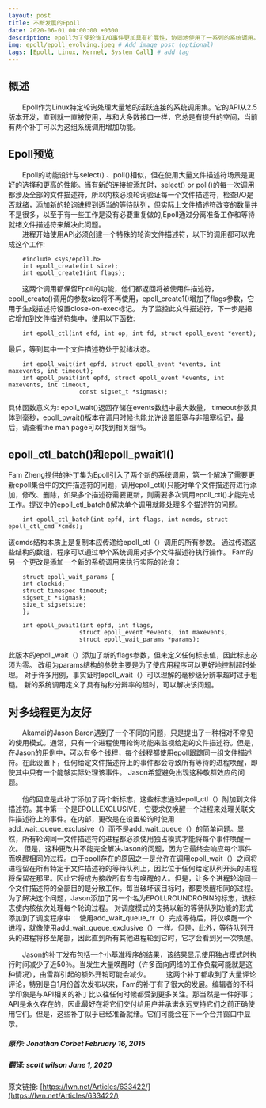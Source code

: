 ```yaml
---
layout: post
title: 不断发展的Epoll
date: 2020-06-01 00:00:00 +0300
description: epoll为了使轮询I/O事件更加具有扩展性，协同地使用了一系列的系统调用。为此，它必须最小化使用每一个系统调用并且返回多个事件，所以调用数量也必须是最小化的。但是他的扩展性诉求并没有满足一些用户。Roman Penyaev从一系列的补丁看到此问题，并提出自己的解决方案:给内核增加另外一个环形缓冲区(ring-buffer) # Add post description (optional)
img: epoll/epoll_evolving.jpeg # Add image post (optional)
tags: [Epoll, Linux, Kernel, System Call] # add tag
---
```

## 概述
&emsp;&emsp;Epoll作为Linux特定轮询处理大量地的活跃连接的系统调用集。它的API从2.5版本开发，直到就一直被使用，与和大多数接口一样，它总是有提升的空间，当前有两个补丁可以为这组系统调用增加功能。

## Epoll预览
&emsp;&emsp;Epoll的功能设计与select() 、poll()相似，但在使用大量文件描述符场景是更好的选择和更高的性能。当有新的连接被添加时，select() or poll()的每一次调用都涉及全部的文件描述符，所以内核必须轮询验证每一个文件描述符，检查I/O是否就绪，添加新的轮询进程到适当的等待队列，但实际上文件描述符改变的数量并不是很多，以至于有一些工作是没有必要重复做的,Epoll通过分离准备工作和等待就绪文件描述符来解决此问题。
<br />
&emsp;&emsp;进程开始使用API必须创建一个特殊的轮询文件描述符，以下的调用都可以完成这个工作:
```
    #include <sys/epoll.h>
    int epoll_create(int size);
    int epoll_create1(int flags);
```
&emsp;&emsp;这两个调用都保留Epoll的功能，他们都返回将被使用件描述符，epoll_create()调用的参数size将不再使用，epoll_create1()增加了flags参数，它用于生成描述符设置close-on-exec标记。
为了监控此文件描述符，下一步是把它增加到文件描述符集中，使用以下函数:
```
    int epoll_ctl(int efd, int op, int fd, struct epoll_event *event);
```

最后，等到其中一个文件描述符处于就绪状态。
```
    int epoll_wait(int epfd, struct epoll_event *events, int maxevents, int timeout);
    int epoll_pwait(int epfd, struct epoll_event *events, int maxevents, int timeout,
                    const sigset_t *sigmask);
```
具体函数意义为: 
epoll_wait()返回存储在events数组中最大数量，
timeout参数具体到毫秒，epoll_pwait()版本在调用时候也能允许设置阻塞与非阻塞标记，最后，请查看the man page可以找到相关细节。

## epoll_ctl_batch()和epoll_pwait1()
Fam Zheng提供的补丁集为Epoll引入了两个新的系统调用，第一个解决了需要更新epoll集合中的文件描述符的问题，调用epoll_ctl()只能对单个文件描述符进行添加，修改、删除，如果多个描述符需要更新，则需要多次调用epoll_ctl()才能完成工作。提议中的epoll_ctl_batch()解决单个调用就能处理多个描述符的问题。
```
    int epoll_ctl_batch(int epfd, int flags, int ncmds, struct epoll_ctl_cmd *cmds);
```
该cmds结构本质上是复制本应传递给epoll_ctl（）调用的所有参数。 
通过传递这些结构的数组，程序可以通过单个系统调用对多个文件描述符执行操作。
Fam的另一个更改是添加一个新的系统调用来执行实际的轮询：
```
    struct epoll_wait_params {
	int clockid;
	struct timespec timeout;
	sigset_t *sigmask;
	size_t sigsetsize;
    };

    int epoll_pwait1(int epfd, int flags,
                    struct epoll_event *events, int maxevents,
                    struct epoll_wait_params *params);
```
此版本的epoll_wait（）添加了新的flags参数，但未定义任何标志值，因此标志必须为零。 改组为params结构的参数主要是为了使应用程序可以更好地控制超时处理。 对于许多用例，事实证明epoll_wait（）可以理解的毫秒级分辨率超时过于粗糙。 新的系统调用定义了具有纳秒分辨率的超时，可以解决该问题。

## 对多线程更为友好
&emsp;&emsp;Akamai的Jason Baron遇到了一个不同的问题，只是提出了一种相对不常见的使用模式。通常，只有一个进程使用轮询功能来监视给定的文件描述符。但是，在Jason的用例中，可以有多个线程，每个线程都使用epoll跟踪同一组文件描述符。在此设置下，任何给定文件描述符上的事件都会导致所有等待的进程唤醒，即使其中只有一个能够实际处理该事件。 Jason希望避免出现这种敬群效应的问题。

&emsp;&emsp;他的回应是此补丁添加了两个新标志，这些标志通过epoll_ctl（）附加到文件描述符。其中第一个是EPOLLEXCLUSIVE，它要求仅唤醒一个进程来处理关联文件描述符上的事件。在内部，更改是在设置轮询时使用add_wait_queue_exclusive（）而不是add_wait_queue（）的简单问题。显然，所有轮询同一文件描述符的进程都必须使用独占模式才能将每个事件唤醒一次。
但是，这种更改并不能完全解决Jason的问题，因为它最终会响应每个事件而唤醒相同的过程。由于epoll存在的原因之一是允许在调用epoll_wait（）之间将进程留在所有特定于文件描述符的等待队列上，因此位于任何给定队列开头的进程将保留在那里。因此它将成为接收所有专有唤醒的人。但是，让多个进程轮询同一个文件描述符的全部目的是分散工作。每当破坏该目标时，都要唤醒相同的过程。为了解决这个问题，Jason添加了另一个名为EPOLLROUNDROBIN的标志，该标志使内核依次处理每个轮询过程。
对调度模式的支持以新的等待队列功能的形式添加到了调度程序中：
使用add_wait_queue_rr（）完成等待后，将仅唤醒一个进程，就像使用add_wait_queue_exclusive（）一样。但是，此外，等待队列开头的进程将移至尾部，因此直到所有其他进程轮到它时，它才会看到另一次唤醒。

&emsp;&emsp;Jason的补丁发布包括一个小基准程序的结果，该结果显示使用独占模式时执行时间减少了近50％。当发生大量唤醒时（许多面向网络的工作负载可能就是这种情况），由雷群引起的额外开销可能会减少。
&emsp;&emsp;这两个补丁都收到了大量评论评论，特别是自1月份首次发布以来，Fam的补丁有了很大的发展。编辑者的不科学印象是与API相关的补丁比以往任何时候都受到更多关注。那当然是一件好事； API是永久存在的，因此最好在将它们交付给用户并承诺永远支持它们之前正确使用它们。但是，这些补丁似乎已经准备就绪。它们可能会在下一个合并窗口中显示。

##### 原作: Jonathan Corbet February 16, 2015
##### 翻译: scott wilson Jane 1, 2020
原文链接: [https://lwn.net/Articles/633422/](https://lwn.net/Articles/633422/)